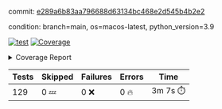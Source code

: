 commit: [e289a6b83aa796688d63134bc468e2d545b4b2e2](https://github.com/rcmdnk/homebrew-file/tree/e289a6b83aa796688d63134bc468e2d545b4b2e2)

condition: branch=main, os=macos-latest, python_version=3.9

[![test](https://github.com/rcmdnk/homebrew-file/actions/workflows/test.yml/badge.svg)](https://github.com/rcmdnk/homebrew-file/actions/runs/16999213068)
<a href="https://github.com/rcmdnk/homebrew-file/blob/e289a6b83aa796688d63134bc468e2d545b4b2e2/README.md"><img alt="Coverage" src="https://img.shields.io/badge/Coverage-62%25-yellow.svg" /></a><details><summary>Coverage Report </summary><table><tr><th>File</th><th>Stmts</th><th>Miss</th><th>Cover</th><th>Missing</th></tr><tbody><tr><td colspan="5"><b>bin</b></td></tr><tr><td>&nbsp; &nbsp;<a href="https://github.com/rcmdnk/homebrew-file/blob/e289a6b83aa796688d63134bc468e2d545b4b2e2/bin/brew-file">brew-file</a></td><td>2162</td><td>815</td><td>62%</td><td><a href="https://github.com/rcmdnk/homebrew-file/blob/e289a6b83aa796688d63134bc468e2d545b4b2e2/bin/brew-file#L56-L62">56&ndash;62</a>, <a href="https://github.com/rcmdnk/homebrew-file/blob/e289a6b83aa796688d63134bc468e2d545b4b2e2/bin/brew-file#L149">149</a>, <a href="https://github.com/rcmdnk/homebrew-file/blob/e289a6b83aa796688d63134bc468e2d545b4b2e2/bin/brew-file#L161">161</a>, <a href="https://github.com/rcmdnk/homebrew-file/blob/e289a6b83aa796688d63134bc468e2d545b4b2e2/bin/brew-file#L164">164</a>, <a href="https://github.com/rcmdnk/homebrew-file/blob/e289a6b83aa796688d63134bc468e2d545b4b2e2/bin/brew-file#L213">213</a>, <a href="https://github.com/rcmdnk/homebrew-file/blob/e289a6b83aa796688d63134bc468e2d545b4b2e2/bin/brew-file#L307">307</a>, <a href="https://github.com/rcmdnk/homebrew-file/blob/e289a6b83aa796688d63134bc468e2d545b4b2e2/bin/brew-file#L310">310</a>, <a href="https://github.com/rcmdnk/homebrew-file/blob/e289a6b83aa796688d63134bc468e2d545b4b2e2/bin/brew-file#L378-L380">378&ndash;380</a>, <a href="https://github.com/rcmdnk/homebrew-file/blob/e289a6b83aa796688d63134bc468e2d545b4b2e2/bin/brew-file#L389-L390">389&ndash;390</a>, <a href="https://github.com/rcmdnk/homebrew-file/blob/e289a6b83aa796688d63134bc468e2d545b4b2e2/bin/brew-file#L484">484</a>, <a href="https://github.com/rcmdnk/homebrew-file/blob/e289a6b83aa796688d63134bc468e2d545b4b2e2/bin/brew-file#L490-L493">490&ndash;493</a>, <a href="https://github.com/rcmdnk/homebrew-file/blob/e289a6b83aa796688d63134bc468e2d545b4b2e2/bin/brew-file#L531-L555">531&ndash;555</a>, <a href="https://github.com/rcmdnk/homebrew-file/blob/e289a6b83aa796688d63134bc468e2d545b4b2e2/bin/brew-file#L559-L567">559&ndash;567</a>, <a href="https://github.com/rcmdnk/homebrew-file/blob/e289a6b83aa796688d63134bc468e2d545b4b2e2/bin/brew-file#L693">693</a>, <a href="https://github.com/rcmdnk/homebrew-file/blob/e289a6b83aa796688d63134bc468e2d545b4b2e2/bin/brew-file#L813-L817">813&ndash;817</a>, <a href="https://github.com/rcmdnk/homebrew-file/blob/e289a6b83aa796688d63134bc468e2d545b4b2e2/bin/brew-file#L830-L835">830&ndash;835</a>, <a href="https://github.com/rcmdnk/homebrew-file/blob/e289a6b83aa796688d63134bc468e2d545b4b2e2/bin/brew-file#L846">846</a>, <a href="https://github.com/rcmdnk/homebrew-file/blob/e289a6b83aa796688d63134bc468e2d545b4b2e2/bin/brew-file#L863">863</a>, <a href="https://github.com/rcmdnk/homebrew-file/blob/e289a6b83aa796688d63134bc468e2d545b4b2e2/bin/brew-file#L867-L875">867&ndash;875</a>, <a href="https://github.com/rcmdnk/homebrew-file/blob/e289a6b83aa796688d63134bc468e2d545b4b2e2/bin/brew-file#L884-L887">884&ndash;887</a>, <a href="https://github.com/rcmdnk/homebrew-file/blob/e289a6b83aa796688d63134bc468e2d545b4b2e2/bin/brew-file#L889-L892">889&ndash;892</a>, <a href="https://github.com/rcmdnk/homebrew-file/blob/e289a6b83aa796688d63134bc468e2d545b4b2e2/bin/brew-file#L894-L897">894&ndash;897</a>, <a href="https://github.com/rcmdnk/homebrew-file/blob/e289a6b83aa796688d63134bc468e2d545b4b2e2/bin/brew-file#L908-L926">908&ndash;926</a>, <a href="https://github.com/rcmdnk/homebrew-file/blob/e289a6b83aa796688d63134bc468e2d545b4b2e2/bin/brew-file#L977-L987">977&ndash;987</a>, <a href="https://github.com/rcmdnk/homebrew-file/blob/e289a6b83aa796688d63134bc468e2d545b4b2e2/bin/brew-file#L990-L1017">990&ndash;1017</a>, <a href="https://github.com/rcmdnk/homebrew-file/blob/e289a6b83aa796688d63134bc468e2d545b4b2e2/bin/brew-file#L1033-L1048">1033&ndash;1048</a>, <a href="https://github.com/rcmdnk/homebrew-file/blob/e289a6b83aa796688d63134bc468e2d545b4b2e2/bin/brew-file#L1090">1090</a>, <a href="https://github.com/rcmdnk/homebrew-file/blob/e289a6b83aa796688d63134bc468e2d545b4b2e2/bin/brew-file#L1106-L1111">1106&ndash;1111</a>, <a href="https://github.com/rcmdnk/homebrew-file/blob/e289a6b83aa796688d63134bc468e2d545b4b2e2/bin/brew-file#L1115-L1117">1115&ndash;1117</a>, <a href="https://github.com/rcmdnk/homebrew-file/blob/e289a6b83aa796688d63134bc468e2d545b4b2e2/bin/brew-file#L1121-L1124">1121&ndash;1124</a>, <a href="https://github.com/rcmdnk/homebrew-file/blob/e289a6b83aa796688d63134bc468e2d545b4b2e2/bin/brew-file#L1128-L1130">1128&ndash;1130</a>, <a href="https://github.com/rcmdnk/homebrew-file/blob/e289a6b83aa796688d63134bc468e2d545b4b2e2/bin/brew-file#L1134-L1136">1134&ndash;1136</a>, <a href="https://github.com/rcmdnk/homebrew-file/blob/e289a6b83aa796688d63134bc468e2d545b4b2e2/bin/brew-file#L1140-L1142">1140&ndash;1142</a>, <a href="https://github.com/rcmdnk/homebrew-file/blob/e289a6b83aa796688d63134bc468e2d545b4b2e2/bin/brew-file#L1146-L1148">1146&ndash;1148</a>, <a href="https://github.com/rcmdnk/homebrew-file/blob/e289a6b83aa796688d63134bc468e2d545b4b2e2/bin/brew-file#L1152-L1154">1152&ndash;1154</a>, <a href="https://github.com/rcmdnk/homebrew-file/blob/e289a6b83aa796688d63134bc468e2d545b4b2e2/bin/brew-file#L1158-L1161">1158&ndash;1161</a>, <a href="https://github.com/rcmdnk/homebrew-file/blob/e289a6b83aa796688d63134bc468e2d545b4b2e2/bin/brew-file#L1165-L1167">1165&ndash;1167</a>, <a href="https://github.com/rcmdnk/homebrew-file/blob/e289a6b83aa796688d63134bc468e2d545b4b2e2/bin/brew-file#L1185">1185</a>, <a href="https://github.com/rcmdnk/homebrew-file/blob/e289a6b83aa796688d63134bc468e2d545b4b2e2/bin/brew-file#L1235-L1237">1235&ndash;1237</a>, <a href="https://github.com/rcmdnk/homebrew-file/blob/e289a6b83aa796688d63134bc468e2d545b4b2e2/bin/brew-file#L1240">1240</a>, <a href="https://github.com/rcmdnk/homebrew-file/blob/e289a6b83aa796688d63134bc468e2d545b4b2e2/bin/brew-file#L1246">1246</a>, <a href="https://github.com/rcmdnk/homebrew-file/blob/e289a6b83aa796688d63134bc468e2d545b4b2e2/bin/brew-file#L1268-L1271">1268&ndash;1271</a>, <a href="https://github.com/rcmdnk/homebrew-file/blob/e289a6b83aa796688d63134bc468e2d545b4b2e2/bin/brew-file#L1349">1349</a>, <a href="https://github.com/rcmdnk/homebrew-file/blob/e289a6b83aa796688d63134bc468e2d545b4b2e2/bin/brew-file#L1386">1386</a>, <a href="https://github.com/rcmdnk/homebrew-file/blob/e289a6b83aa796688d63134bc468e2d545b4b2e2/bin/brew-file#L1423">1423</a>, <a href="https://github.com/rcmdnk/homebrew-file/blob/e289a6b83aa796688d63134bc468e2d545b4b2e2/bin/brew-file#L1426">1426</a>, <a href="https://github.com/rcmdnk/homebrew-file/blob/e289a6b83aa796688d63134bc468e2d545b4b2e2/bin/brew-file#L1438">1438</a>, <a href="https://github.com/rcmdnk/homebrew-file/blob/e289a6b83aa796688d63134bc468e2d545b4b2e2/bin/brew-file#L1440">1440</a>, <a href="https://github.com/rcmdnk/homebrew-file/blob/e289a6b83aa796688d63134bc468e2d545b4b2e2/bin/brew-file#L1475-L1476">1475&ndash;1476</a>, <a href="https://github.com/rcmdnk/homebrew-file/blob/e289a6b83aa796688d63134bc468e2d545b4b2e2/bin/brew-file#L1481-L1484">1481&ndash;1484</a>, <a href="https://github.com/rcmdnk/homebrew-file/blob/e289a6b83aa796688d63134bc468e2d545b4b2e2/bin/brew-file#L1514-L1541">1514&ndash;1541</a>, <a href="https://github.com/rcmdnk/homebrew-file/blob/e289a6b83aa796688d63134bc468e2d545b4b2e2/bin/brew-file#L1548">1548</a>, <a href="https://github.com/rcmdnk/homebrew-file/blob/e289a6b83aa796688d63134bc468e2d545b4b2e2/bin/brew-file#L1550">1550</a>, <a href="https://github.com/rcmdnk/homebrew-file/blob/e289a6b83aa796688d63134bc468e2d545b4b2e2/bin/brew-file#L1559-L1560">1559&ndash;1560</a>, <a href="https://github.com/rcmdnk/homebrew-file/blob/e289a6b83aa796688d63134bc468e2d545b4b2e2/bin/brew-file#L1565">1565</a>, <a href="https://github.com/rcmdnk/homebrew-file/blob/e289a6b83aa796688d63134bc468e2d545b4b2e2/bin/brew-file#L1571">1571</a>, <a href="https://github.com/rcmdnk/homebrew-file/blob/e289a6b83aa796688d63134bc468e2d545b4b2e2/bin/brew-file#L1575-L1586">1575&ndash;1586</a>, <a href="https://github.com/rcmdnk/homebrew-file/blob/e289a6b83aa796688d63134bc468e2d545b4b2e2/bin/brew-file#L1589-L1594">1589&ndash;1594</a>, <a href="https://github.com/rcmdnk/homebrew-file/blob/e289a6b83aa796688d63134bc468e2d545b4b2e2/bin/brew-file#L1605-L1625">1605&ndash;1625</a>, <a href="https://github.com/rcmdnk/homebrew-file/blob/e289a6b83aa796688d63134bc468e2d545b4b2e2/bin/brew-file#L1653">1653</a>, <a href="https://github.com/rcmdnk/homebrew-file/blob/e289a6b83aa796688d63134bc468e2d545b4b2e2/bin/brew-file#L1692-L1699">1692&ndash;1699</a>, <a href="https://github.com/rcmdnk/homebrew-file/blob/e289a6b83aa796688d63134bc468e2d545b4b2e2/bin/brew-file#L1706-L1714">1706&ndash;1714</a>, <a href="https://github.com/rcmdnk/homebrew-file/blob/e289a6b83aa796688d63134bc468e2d545b4b2e2/bin/brew-file#L1730">1730</a>, <a href="https://github.com/rcmdnk/homebrew-file/blob/e289a6b83aa796688d63134bc468e2d545b4b2e2/bin/brew-file#L1740">1740</a>, <a href="https://github.com/rcmdnk/homebrew-file/blob/e289a6b83aa796688d63134bc468e2d545b4b2e2/bin/brew-file#L1746">1746</a>, <a href="https://github.com/rcmdnk/homebrew-file/blob/e289a6b83aa796688d63134bc468e2d545b4b2e2/bin/brew-file#L1756">1756</a>, <a href="https://github.com/rcmdnk/homebrew-file/blob/e289a6b83aa796688d63134bc468e2d545b4b2e2/bin/brew-file#L1765-L1766">1765&ndash;1766</a>, <a href="https://github.com/rcmdnk/homebrew-file/blob/e289a6b83aa796688d63134bc468e2d545b4b2e2/bin/brew-file#L1770">1770</a>, <a href="https://github.com/rcmdnk/homebrew-file/blob/e289a6b83aa796688d63134bc468e2d545b4b2e2/bin/brew-file#L1776">1776</a>, <a href="https://github.com/rcmdnk/homebrew-file/blob/e289a6b83aa796688d63134bc468e2d545b4b2e2/bin/brew-file#L1782-L1786">1782&ndash;1786</a>, <a href="https://github.com/rcmdnk/homebrew-file/blob/e289a6b83aa796688d63134bc468e2d545b4b2e2/bin/brew-file#L1802-L1809">1802&ndash;1809</a>, <a href="https://github.com/rcmdnk/homebrew-file/blob/e289a6b83aa796688d63134bc468e2d545b4b2e2/bin/brew-file#L1816-L1820">1816&ndash;1820</a>, <a href="https://github.com/rcmdnk/homebrew-file/blob/e289a6b83aa796688d63134bc468e2d545b4b2e2/bin/brew-file#L1824">1824</a>, <a href="https://github.com/rcmdnk/homebrew-file/blob/e289a6b83aa796688d63134bc468e2d545b4b2e2/bin/brew-file#L1837-L1838">1837&ndash;1838</a>, <a href="https://github.com/rcmdnk/homebrew-file/blob/e289a6b83aa796688d63134bc468e2d545b4b2e2/bin/brew-file#L1859-L1967">1859&ndash;1967</a>, <a href="https://github.com/rcmdnk/homebrew-file/blob/e289a6b83aa796688d63134bc468e2d545b4b2e2/bin/brew-file#L1970-L1979">1970&ndash;1979</a>, <a href="https://github.com/rcmdnk/homebrew-file/blob/e289a6b83aa796688d63134bc468e2d545b4b2e2/bin/brew-file#L1992">1992</a>, <a href="https://github.com/rcmdnk/homebrew-file/blob/e289a6b83aa796688d63134bc468e2d545b4b2e2/bin/brew-file#L1997">1997</a>, <a href="https://github.com/rcmdnk/homebrew-file/blob/e289a6b83aa796688d63134bc468e2d545b4b2e2/bin/brew-file#L2002-L2041">2002&ndash;2041</a>, <a href="https://github.com/rcmdnk/homebrew-file/blob/e289a6b83aa796688d63134bc468e2d545b4b2e2/bin/brew-file#L2051-L2078">2051&ndash;2078</a>, <a href="https://github.com/rcmdnk/homebrew-file/blob/e289a6b83aa796688d63134bc468e2d545b4b2e2/bin/brew-file#L2082-L2148">2082&ndash;2148</a>, <a href="https://github.com/rcmdnk/homebrew-file/blob/e289a6b83aa796688d63134bc468e2d545b4b2e2/bin/brew-file#L2155-L2158">2155&ndash;2158</a>, <a href="https://github.com/rcmdnk/homebrew-file/blob/e289a6b83aa796688d63134bc468e2d545b4b2e2/bin/brew-file#L2167-L2170">2167&ndash;2170</a>, <a href="https://github.com/rcmdnk/homebrew-file/blob/e289a6b83aa796688d63134bc468e2d545b4b2e2/bin/brew-file#L2179-L2182">2179&ndash;2182</a>, <a href="https://github.com/rcmdnk/homebrew-file/blob/e289a6b83aa796688d63134bc468e2d545b4b2e2/bin/brew-file#L2191-L2212">2191&ndash;2212</a>, <a href="https://github.com/rcmdnk/homebrew-file/blob/e289a6b83aa796688d63134bc468e2d545b4b2e2/bin/brew-file#L2222-L2240">2222&ndash;2240</a>, <a href="https://github.com/rcmdnk/homebrew-file/blob/e289a6b83aa796688d63134bc468e2d545b4b2e2/bin/brew-file#L2249-L2259">2249&ndash;2259</a>, <a href="https://github.com/rcmdnk/homebrew-file/blob/e289a6b83aa796688d63134bc468e2d545b4b2e2/bin/brew-file#L2262-L2277">2262&ndash;2277</a>, <a href="https://github.com/rcmdnk/homebrew-file/blob/e289a6b83aa796688d63134bc468e2d545b4b2e2/bin/brew-file#L2280-L2292">2280&ndash;2292</a>, <a href="https://github.com/rcmdnk/homebrew-file/blob/e289a6b83aa796688d63134bc468e2d545b4b2e2/bin/brew-file#L2299">2299</a>, <a href="https://github.com/rcmdnk/homebrew-file/blob/e289a6b83aa796688d63134bc468e2d545b4b2e2/bin/brew-file#L2303-L2310">2303&ndash;2310</a>, <a href="https://github.com/rcmdnk/homebrew-file/blob/e289a6b83aa796688d63134bc468e2d545b4b2e2/bin/brew-file#L2317-L2318">2317&ndash;2318</a>, <a href="https://github.com/rcmdnk/homebrew-file/blob/e289a6b83aa796688d63134bc468e2d545b4b2e2/bin/brew-file#L2347">2347</a>, <a href="https://github.com/rcmdnk/homebrew-file/blob/e289a6b83aa796688d63134bc468e2d545b4b2e2/bin/brew-file#L2353">2353</a>, <a href="https://github.com/rcmdnk/homebrew-file/blob/e289a6b83aa796688d63134bc468e2d545b4b2e2/bin/brew-file#L2361-L2365">2361&ndash;2365</a>, <a href="https://github.com/rcmdnk/homebrew-file/blob/e289a6b83aa796688d63134bc468e2d545b4b2e2/bin/brew-file#L2376-L2379">2376&ndash;2379</a>, <a href="https://github.com/rcmdnk/homebrew-file/blob/e289a6b83aa796688d63134bc468e2d545b4b2e2/bin/brew-file#L2386">2386</a>, <a href="https://github.com/rcmdnk/homebrew-file/blob/e289a6b83aa796688d63134bc468e2d545b4b2e2/bin/brew-file#L2393">2393</a>, <a href="https://github.com/rcmdnk/homebrew-file/blob/e289a6b83aa796688d63134bc468e2d545b4b2e2/bin/brew-file#L2397">2397</a>, <a href="https://github.com/rcmdnk/homebrew-file/blob/e289a6b83aa796688d63134bc468e2d545b4b2e2/bin/brew-file#L2418-L2451">2418&ndash;2451</a>, <a href="https://github.com/rcmdnk/homebrew-file/blob/e289a6b83aa796688d63134bc468e2d545b4b2e2/bin/brew-file#L2471">2471</a>, <a href="https://github.com/rcmdnk/homebrew-file/blob/e289a6b83aa796688d63134bc468e2d545b4b2e2/bin/brew-file#L2488-L2489">2488&ndash;2489</a>, <a href="https://github.com/rcmdnk/homebrew-file/blob/e289a6b83aa796688d63134bc468e2d545b4b2e2/bin/brew-file#L2493">2493</a>, <a href="https://github.com/rcmdnk/homebrew-file/blob/e289a6b83aa796688d63134bc468e2d545b4b2e2/bin/brew-file#L2498-L2499">2498&ndash;2499</a>, <a href="https://github.com/rcmdnk/homebrew-file/blob/e289a6b83aa796688d63134bc468e2d545b4b2e2/bin/brew-file#L2505-L2525">2505&ndash;2525</a>, <a href="https://github.com/rcmdnk/homebrew-file/blob/e289a6b83aa796688d63134bc468e2d545b4b2e2/bin/brew-file#L2529-L2539">2529&ndash;2539</a>, <a href="https://github.com/rcmdnk/homebrew-file/blob/e289a6b83aa796688d63134bc468e2d545b4b2e2/bin/brew-file#L2542">2542</a>, <a href="https://github.com/rcmdnk/homebrew-file/blob/e289a6b83aa796688d63134bc468e2d545b4b2e2/bin/brew-file#L2558">2558</a>, <a href="https://github.com/rcmdnk/homebrew-file/blob/e289a6b83aa796688d63134bc468e2d545b4b2e2/bin/brew-file#L2562-L2568">2562&ndash;2568</a>, <a href="https://github.com/rcmdnk/homebrew-file/blob/e289a6b83aa796688d63134bc468e2d545b4b2e2/bin/brew-file#L2570">2570</a>, <a href="https://github.com/rcmdnk/homebrew-file/blob/e289a6b83aa796688d63134bc468e2d545b4b2e2/bin/brew-file#L2576">2576</a>, <a href="https://github.com/rcmdnk/homebrew-file/blob/e289a6b83aa796688d63134bc468e2d545b4b2e2/bin/brew-file#L2605-L2617">2605&ndash;2617</a>, <a href="https://github.com/rcmdnk/homebrew-file/blob/e289a6b83aa796688d63134bc468e2d545b4b2e2/bin/brew-file#L2633-L2634">2633&ndash;2634</a>, <a href="https://github.com/rcmdnk/homebrew-file/blob/e289a6b83aa796688d63134bc468e2d545b4b2e2/bin/brew-file#L2636">2636</a>, <a href="https://github.com/rcmdnk/homebrew-file/blob/e289a6b83aa796688d63134bc468e2d545b4b2e2/bin/brew-file#L2646">2646</a>, <a href="https://github.com/rcmdnk/homebrew-file/blob/e289a6b83aa796688d63134bc468e2d545b4b2e2/bin/brew-file#L2661-L2908">2661&ndash;2908</a>, <a href="https://github.com/rcmdnk/homebrew-file/blob/e289a6b83aa796688d63134bc468e2d545b4b2e2/bin/brew-file#L2928-L2930">2928&ndash;2930</a>, <a href="https://github.com/rcmdnk/homebrew-file/blob/e289a6b83aa796688d63134bc468e2d545b4b2e2/bin/brew-file#L2939-L2949">2939&ndash;2949</a>, <a href="https://github.com/rcmdnk/homebrew-file/blob/e289a6b83aa796688d63134bc468e2d545b4b2e2/bin/brew-file#L2961-L2967">2961&ndash;2967</a>, <a href="https://github.com/rcmdnk/homebrew-file/blob/e289a6b83aa796688d63134bc468e2d545b4b2e2/bin/brew-file#L2979-L2993">2979&ndash;2993</a>, <a href="https://github.com/rcmdnk/homebrew-file/blob/e289a6b83aa796688d63134bc468e2d545b4b2e2/bin/brew-file#L2999-L3036">2999&ndash;3036</a>, <a href="https://github.com/rcmdnk/homebrew-file/blob/e289a6b83aa796688d63134bc468e2d545b4b2e2/bin/brew-file#L3044-L3068">3044&ndash;3068</a>, <a href="https://github.com/rcmdnk/homebrew-file/blob/e289a6b83aa796688d63134bc468e2d545b4b2e2/bin/brew-file#L3072-L3085">3072&ndash;3085</a>, <a href="https://github.com/rcmdnk/homebrew-file/blob/e289a6b83aa796688d63134bc468e2d545b4b2e2/bin/brew-file#L3089-L3102">3089&ndash;3102</a>, <a href="https://github.com/rcmdnk/homebrew-file/blob/e289a6b83aa796688d63134bc468e2d545b4b2e2/bin/brew-file#L3106">3106</a>, <a href="https://github.com/rcmdnk/homebrew-file/blob/e289a6b83aa796688d63134bc468e2d545b4b2e2/bin/brew-file#L3136-L3137">3136&ndash;3137</a>, <a href="https://github.com/rcmdnk/homebrew-file/blob/e289a6b83aa796688d63134bc468e2d545b4b2e2/bin/brew-file#L3228">3228</a>, <a href="https://github.com/rcmdnk/homebrew-file/blob/e289a6b83aa796688d63134bc468e2d545b4b2e2/bin/brew-file#L3230">3230</a>, <a href="https://github.com/rcmdnk/homebrew-file/blob/e289a6b83aa796688d63134bc468e2d545b4b2e2/bin/brew-file#L3235-L3246">3235&ndash;3246</a>, <a href="https://github.com/rcmdnk/homebrew-file/blob/e289a6b83aa796688d63134bc468e2d545b4b2e2/bin/brew-file#L3262">3262</a>, <a href="https://github.com/rcmdnk/homebrew-file/blob/e289a6b83aa796688d63134bc468e2d545b4b2e2/bin/brew-file#L3280-L3297">3280&ndash;3297</a>, <a href="https://github.com/rcmdnk/homebrew-file/blob/e289a6b83aa796688d63134bc468e2d545b4b2e2/bin/brew-file#L3320">3320</a>, <a href="https://github.com/rcmdnk/homebrew-file/blob/e289a6b83aa796688d63134bc468e2d545b4b2e2/bin/brew-file#L3326">3326</a>, <a href="https://github.com/rcmdnk/homebrew-file/blob/e289a6b83aa796688d63134bc468e2d545b4b2e2/bin/brew-file#L3330-L3341">3330&ndash;3341</a>, <a href="https://github.com/rcmdnk/homebrew-file/blob/e289a6b83aa796688d63134bc468e2d545b4b2e2/bin/brew-file#L3350">3350</a>, <a href="https://github.com/rcmdnk/homebrew-file/blob/e289a6b83aa796688d63134bc468e2d545b4b2e2/bin/brew-file#L3362">3362</a>, <a href="https://github.com/rcmdnk/homebrew-file/blob/e289a6b83aa796688d63134bc468e2d545b4b2e2/bin/brew-file#L3364-L3368">3364&ndash;3368</a>, <a href="https://github.com/rcmdnk/homebrew-file/blob/e289a6b83aa796688d63134bc468e2d545b4b2e2/bin/brew-file#L3372-L3375">3372&ndash;3375</a>, <a href="https://github.com/rcmdnk/homebrew-file/blob/e289a6b83aa796688d63134bc468e2d545b4b2e2/bin/brew-file#L3378-L3381">3378&ndash;3381</a>, <a href="https://github.com/rcmdnk/homebrew-file/blob/e289a6b83aa796688d63134bc468e2d545b4b2e2/bin/brew-file#L3384-L3392">3384&ndash;3392</a>, <a href="https://github.com/rcmdnk/homebrew-file/blob/e289a6b83aa796688d63134bc468e2d545b4b2e2/bin/brew-file#L3421-L3428">3421&ndash;3428</a>, <a href="https://github.com/rcmdnk/homebrew-file/blob/e289a6b83aa796688d63134bc468e2d545b4b2e2/bin/brew-file#L3439-L3446">3439&ndash;3446</a>, <a href="https://github.com/rcmdnk/homebrew-file/blob/e289a6b83aa796688d63134bc468e2d545b4b2e2/bin/brew-file#L3527-L3529">3527&ndash;3529</a>, <a href="https://github.com/rcmdnk/homebrew-file/blob/e289a6b83aa796688d63134bc468e2d545b4b2e2/bin/brew-file#L3552">3552</a>, <a href="https://github.com/rcmdnk/homebrew-file/blob/e289a6b83aa796688d63134bc468e2d545b4b2e2/bin/brew-file#L3558">3558</a>, <a href="https://github.com/rcmdnk/homebrew-file/blob/e289a6b83aa796688d63134bc468e2d545b4b2e2/bin/brew-file#L4121-L4122">4121&ndash;4122</a>, <a href="https://github.com/rcmdnk/homebrew-file/blob/e289a6b83aa796688d63134bc468e2d545b4b2e2/bin/brew-file#L4125">4125</a>, <a href="https://github.com/rcmdnk/homebrew-file/blob/e289a6b83aa796688d63134bc468e2d545b4b2e2/bin/brew-file#L4129">4129</a>, <a href="https://github.com/rcmdnk/homebrew-file/blob/e289a6b83aa796688d63134bc468e2d545b4b2e2/bin/brew-file#L4137">4137</a>, <a href="https://github.com/rcmdnk/homebrew-file/blob/e289a6b83aa796688d63134bc468e2d545b4b2e2/bin/brew-file#L4142-L4144">4142&ndash;4144</a>, <a href="https://github.com/rcmdnk/homebrew-file/blob/e289a6b83aa796688d63134bc468e2d545b4b2e2/bin/brew-file#L4146-L4148">4146&ndash;4148</a>, <a href="https://github.com/rcmdnk/homebrew-file/blob/e289a6b83aa796688d63134bc468e2d545b4b2e2/bin/brew-file#L4153-L4154">4153&ndash;4154</a>, <a href="https://github.com/rcmdnk/homebrew-file/blob/e289a6b83aa796688d63134bc468e2d545b4b2e2/bin/brew-file#L4156-L4158">4156&ndash;4158</a>, <a href="https://github.com/rcmdnk/homebrew-file/blob/e289a6b83aa796688d63134bc468e2d545b4b2e2/bin/brew-file#L4160-L4161">4160&ndash;4161</a>, <a href="https://github.com/rcmdnk/homebrew-file/blob/e289a6b83aa796688d63134bc468e2d545b4b2e2/bin/brew-file#L4163-L4237">4163&ndash;4237</a>, <a href="https://github.com/rcmdnk/homebrew-file/blob/e289a6b83aa796688d63134bc468e2d545b4b2e2/bin/brew-file#L4243-L4253">4243&ndash;4253</a></td></tr><tr><td><b>TOTAL</b></td><td><b>2162</b></td><td><b>815</b></td><td><b>62%</b></td><td>&nbsp;</td></tr></tbody></table></details>

| Tests | Skipped | Failures | Errors | Time |
| ----- | ------- | -------- | -------- | ------------------ |
| 129 | 0 :zzz: | 0 :x: | 0 :fire: | 3m 7s :stopwatch: |

